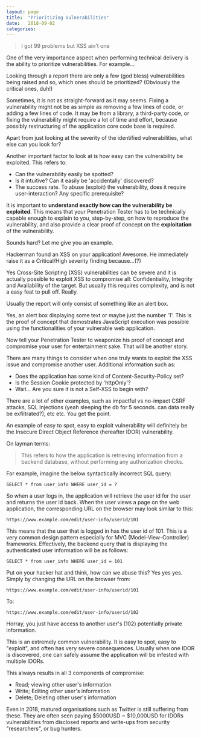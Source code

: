 ```yaml
---
layout: page
title:  "Prioritizing Vulnerabilities"
date:   2018-09-02 
categories: 
---
```

>I got 99 problems but XSS ain't one

One of the very importance aspect when performing technical delivery is the ability to prioritize vulnerabilities. For example... 

Looking through a report there are only a few (god bless) vulnerabilities being raised and so, which ones should be prioritized? (Obviously the critical ones, duh!)

Sometimes, it is not as straight-forward as it may seems. Fixing a vulnerability might not be as simple as removing a few lines of code, or adding a few lines of code. It may be from a library, a third-party code, or fixing the vulnerability might require a lot of time and effort, because possibly restructuring of the application core code base is required.

Apart from just looking at the severity of the identified vulnerabilities, what else can you look for?

Another important factor to look at is how easy can the vulnerability be exploited. This refers to:
- Can the vulnerability easily be spotted?
- Is it intuitive? Can it easily be 'accidentally' discovered?
- The success rate. To abuse (exploit) the vulnerability, does it require user-interaction? Any specific prerequisite?

It is important to <b>understand exactly how can the vulnerability be exploited</b>. This means that your Penetration Tester has to be technically capable enough to explain to you, step-by-step, on how to reproduce the vulnerability, and also provide a clear proof of concept on the <b>exploitation</b> of the vulnerability. 

Sounds hard? Let me give you an example.

Hackerman found an XSS on your application! Awesome. He immediately raise it as a Critical/High severity finding because...(?)

Yes Cross-Site Scripting (XSS) vulnerabilities can be severe and it is actually possible to exploit XSS to compromise all: Confidentiality, Integrity and Availability of the target. But usually this requires complexity, and is not a easy feat to pull off. Really. 

Usually the report will only consist of something like an alert box.

Yes, an alert box displaying some text or maybe just the number '1'. This is the proof of concept that demostrates JavaScript execution was possible using the functionalities of your vulnerable web application.

Now tell your Penetration Tester to weaponize his proof of concept and compromise your user for entertainment sake. That will be another story.

There are many things to consider when one truly wants to exploit the XSS issue and compromise another user. Additional information such as:
- Does the application has some kind of Content-Security-Policy set?
- Is the Session Cookie protected by 'httpOnly'?
- Wait... Are you sure it is not a Self-XSS to begin with?

There are a lot of other examples, such as impactful vs no-impact CSRF attacks, SQL Injections (yeah sleeping the db for 5 seconds. can data really be exfiltrated?), etc etc. You get the point.

An example of easy to spot, easy to exploit vulnerability will definitely be the Insecure Direct Object Reference (hereafter IDOR) vulnerability.

On layman terms:
>This refers to how the application is retrieving information from a backend database, without performing any authorization checks.

For example, imagine the below syntactically incorrect SQL query:

`SELECT * from user_info WHERE user_id = ?`

So when a user logs in, the application will retrieve the user id for the user and returns the user id back. When the user views a page on the web application, the corresponding URL on the browser may look similar to this:

`https://www.example.com/edit/user-info/userid/101`

This means that the user that is logged in has the user id of 101. This is a very common design pattern especially for MVC (Model-View-Controller) frameworks. Effectively, the backend query that is displaying the authenticated user information will be as follows:

`SELECT * from user_info WHERE user_id = 101`

Put on your hacker hat and think, how can we abuse this? Yes yes yes. Simply by changing the URL on the browser from:

`https://www.example.com/edit/user-info/userid/101`

To:

`https://www.example.com/edit/user-info/userid/102`

Horray, you just have access to another user's (102) potentially private information.

This is an extremely common vulnerability. It is easy to spot, easy to "exploit", and often has very severe consequences. Usually when one IDOR is discovered, one can safely assume the application will be infested with multiple IDORs.

This always results in all 3 components of compromise:
- Read; viewing other user's information
- Write; Editing other user's information
- Delete; Deleting other user's information

Even in 2018, matured organisations such as Twitter is still suffering from these. They are often seen paying $5000USD ~ $10,000USD for IDORs vulnerabilities from disclosed reports and write-ups from security "researchers", or bug hunters.




